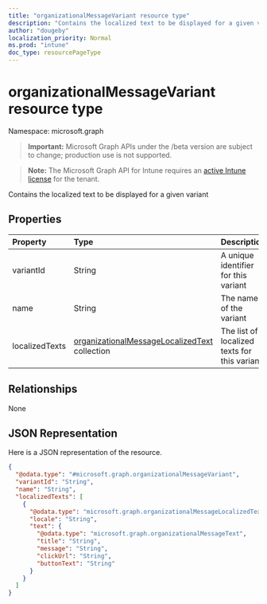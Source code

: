 ```yaml
---
title: "organizationalMessageVariant resource type"
description: "Contains the localized text to be displayed for a given variant"
author: "dougeby"
localization_priority: Normal
ms.prod: "intune"
doc_type: resourcePageType
---
```


# organizationalMessageVariant resource type

Namespace: microsoft.graph

> **Important:** Microsoft Graph APIs under the /beta version are subject to change; production use is not supported.

> **Note:** The Microsoft Graph API for Intune requires an [active Intune license](https://go.microsoft.com/fwlink/?linkid=839381) for the tenant.

Contains the localized text to be displayed for a given variant

## Properties
|Property|Type|Description|
|:---|:---|:---|
|variantId|String|A unique identifier for this variant|
|name|String|The name of the variant|
|localizedTexts|[organizationalMessageLocalizedText](../resources/intune-partnerintegration-organizationalmessagelocalizedtext.md) collection|The list of localized texts for this variant|

## Relationships
None

## JSON Representation
Here is a JSON representation of the resource.
<!-- {
  "blockType": "resource",
  "@odata.type": "microsoft.graph.organizationalMessageVariant"
}
-->
``` json
{
  "@odata.type": "#microsoft.graph.organizationalMessageVariant",
  "variantId": "String",
  "name": "String",
  "localizedTexts": [
    {
      "@odata.type": "microsoft.graph.organizationalMessageLocalizedText",
      "locale": "String",
      "text": {
        "@odata.type": "microsoft.graph.organizationalMessageText",
        "title": "String",
        "message": "String",
        "clickUrl": "String",
        "buttonText": "String"
      }
    }
  ]
}
```




